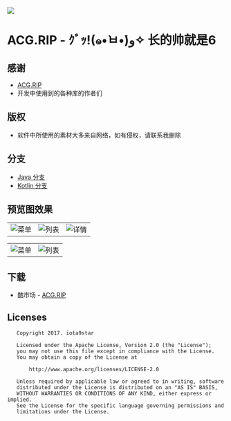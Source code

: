 ![](http://r.photo.store.qq.com/psb?/V12tx9ch2GA3dz/FqLQBHE23P.c*XKPM4RI*6*aL0mdnoww*2zSjghMKn8!/r/dPIAAAAAAAAA)

# ACG.RIP - ｸﾞｯ!(๑•̀ㅂ•́)و✧ 长的帅就是6

## 感谢

+ [ACG.RIP](https://acg.rip/)
+ 开发中使用到的各种库的作者们

## 版权

+ 软件中所使用的素材大多来自网络，如有侵权，请联系我删除

## 分支

+ [Java 分支](https://github.com/iota9star/ACG.RIP/tree/java)
+ [Kotlin 分支](https://github.com/iota9star/ACG.RIP/tree/kotlin)

## 预览图效果

 <table>
     <tr>
         <td><img src="http://r.photo.store.qq.com/psb?/V12tx9ch2GA3dz/xDi97OgZsYSJ2YpvqxrxADq7MIwcV9hTHIR5T0BPsqs!/r/dI4BAAAAAAAA" alt="菜单"></td>
         <td><img src="http://r.photo.store.qq.com/psb?/V12tx9ch2GA3dz/4EfpHWux96g6Wx8YsKYb4cPNA13dKc0vLTcltOJfPUw!/r/dG0BAAAAAAAA" alt="列表"></td>
         <td><img src="http://r.photo.store.qq.com/psb?/V12tx9ch2GA3dz/XTXFhCJGCv1OOO*EnMQa5ITzXoz3IgK5SqV6VAL1acY!/r/dIUBAAAAAAAA" alt="详情"></td>
     </tr>
 </table>
  <table>
      <tr>
          <td><img src="http://r.photo.store.qq.com/psb?/V12tx9ch2GA3dz/0d645OmE2ptKhSzcRHefU5vOtGchn7HSkrBVBKVGQrE!/r/dPIAAAAAAAAA" alt="菜单"></td>
          <td><img src="http://r.photo.store.qq.com/psb?/V12tx9ch2GA3dz/933Bk0AtC*Y5yuFxXTNY8BaDNxmLT*lPMKHXhox8ir0!/r/dHYBAAAAAAAA" alt="列表"></td>
      </tr>
  </table>

## 下载

+ 酷市场 - [ACG.RIP](https://www.coolapk.com/apk/star.iota.acgrip)

## Licenses
```
   Copyright 2017. iota9star

   Licensed under the Apache License, Version 2.0 (the "License");
   you may not use this file except in compliance with the License.
   You may obtain a copy of the License at

       http://www.apache.org/licenses/LICENSE-2.0

   Unless required by applicable law or agreed to in writing, software
   distributed under the License is distributed on an "AS IS" BASIS,
   WITHOUT WARRANTIES OR CONDITIONS OF ANY KIND, either express or implied.
   See the License for the specific language governing permissions and
   limitations under the License.
```
